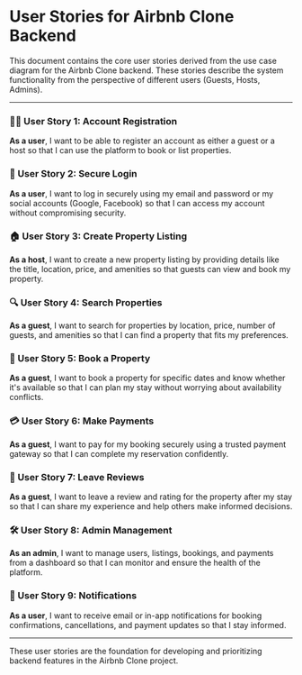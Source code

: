 # User Stories for Airbnb Clone Backend

This document contains the core user stories derived from the use case diagram for the Airbnb Clone backend. These stories describe the system functionality from the perspective of different users (Guests, Hosts, Admins).

---

### 🧑‍💼 User Story 1: Account Registration

**As a user**, I want to be able to register an account as either a guest or a host so that I can use the platform to book or list properties.

### 🔐 User Story 2: Secure Login

**As a user**, I want to log in securely using my email and password or my social accounts (Google, Facebook) so that I can access my account without compromising security.

### 🏠 User Story 3: Create Property Listing

**As a host**, I want to create a new property listing by providing details like the title, location, price, and amenities so that guests can view and book my property.

### 🔍 User Story 4: Search Properties

**As a guest**, I want to search for properties by location, price, number of guests, and amenities so that I can find a property that fits my preferences.

### 📆 User Story 5: Book a Property

**As a guest**, I want to book a property for specific dates and know whether it's available so that I can plan my stay without worrying about availability conflicts.

### 💳 User Story 6: Make Payments

**As a guest**, I want to pay for my booking securely using a trusted payment gateway so that I can complete my reservation confidently.

### 📝 User Story 7: Leave Reviews

**As a guest**, I want to leave a review and rating for the property after my stay so that I can share my experience and help others make informed decisions.

### 🛠 User Story 8: Admin Management

**As an admin**, I want to manage users, listings, bookings, and payments from a dashboard so that I can monitor and ensure the health of the platform.

### 🔔 User Story 9: Notifications

**As a user**, I want to receive email or in-app notifications for booking confirmations, cancellations, and payment updates so that I stay informed.

---

These user stories are the foundation for developing and prioritizing backend features in the Airbnb Clone project.
